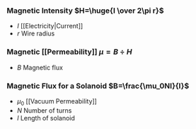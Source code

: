 ### Magnetic Intensity $H=\huge{I \over 2\pi r}$
- $I$ [[Electricity|Current]]
- $r$ Wire radius
### Magnetic [[Permeability]] $\mu=B \div H$
- $B$ Magnetic flux
### Magnetic Flux for a Solanoid $B=\frac{\mu_0NI}{l}$
- $\mu_0$ [[Vacuum Permeability]]
- $N$ Number of turns
- $l$ Length of solanoid
